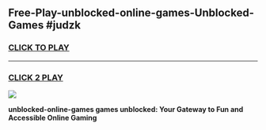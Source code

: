 
## Free-Play-unblocked-online-games-Unblocked-Games #judzk
<h3>
<a href="https://news.freeplayer.one?title=unblocked-online-games&ref=8M">CLICK TO PLAY</a></h3>
<hr>

<h3>
<a href="https://news.freeplayer.one?title=unblocked-online-games&ref=8M">CLICK 2 PLAY</a>
  
</h3>

<a href="https://news.freeplayer.one?title=unblocked-online-games&ref=8M"><img src="https://clearcache.store/games.png"></a>


**unblocked-online-games games unblocked: Your Gateway to Fun and Accessible Online Gaming**
